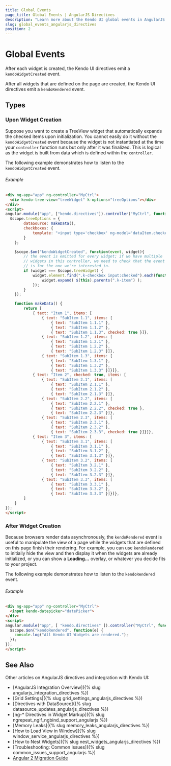 ```yaml
---
title: Global Events
page_title: Global Events | AngularJS Directives
description: "Learn more about the Kendo UI global events in AngularJS to take full advantage of AngularJS integration into Kendo UI controls."
slug: global_events_angularjs_directives
position: 2
---
```


# Global Events

After each widget is created, the Kendo UI directives emit a `kendoWidgetCreated` event.

After all widgets that are defined on the page are created, the Kendo UI directives emit a `kendoRendered` event.

## Types

### Upon Widget Creation

Suppose you want to create a TreeView widget that automatically expands the checked items upon initialization. You cannot easily do it without the `kendoWidgetCreated` event because the widget is not instantiated at the time your `controller` function runs but only after it was finalized. This is logical as the widget is built from data which is defined within the `controller`.

The following example demonstrates how to listen to the `kendoWidgetCreated` event.

###### Example

```html
<div ng-app="app" ng-controller="MyCtrl">
  <div kendo-tree-view="treeWidget" k-options="treeOptions"></div>
</div>
<script>
angular.module("app", ["kendo.directives"]).controller("MyCtrl", function($scope) {
  $scope.treeOptions = {
        dataSource: makeData(),
        checkboxes: {
            template: "<input type='checkbox' ng-model='dataItem.checked' />"
        }
    };

    $scope.$on("kendoWidgetCreated", function(event, widget){
        // the event is emitted for every widget; if we have multiple
        // widgets in this controller, we need to check that the event
        // is for the one we're interested in.
        if (widget === $scope.treeWidget) {
            widget.element.find(".k-checkbox input:checked").each(function(){
                widget.expand( $(this).parents(".k-item") );
            });
        }
    });

    function makeData() {
        return [
            { text: "Item 1", items: [
                { text: "SubItem 1.1", items: [
                    { text: "SubItem 1.1.1" },
                    { text: "SubItem 1.1.2" },
                    { text: "SubItem 1.1.3", checked: true }]},
                { text: "SubItem 1.2", items: [
                    { text: "SubItem 1.2.1" },
                    { text: "SubItem 1.2.2" },
                    { text: "SubItem 1.2.3" }]},
                { text: "SubItem 1.3", items: [
                    { text: "SubItem 1.3.1" },
                    { text: "SubItem 1.3.2" },
                    { text: "SubItem 1.3.3" }]}]},
            { text: "Item 2", checked: true, items: [
                { text: "SubItem 2.1", items: [
                    { text: "SubItem 2.1.1" },
                    { text: "SubItem 2.1.2" },
                    { text: "SubItem 2.1.3" }]},
                { text: "SubItem 2.2", items: [
                    { text: "SubItem 2.2.1" },
                    { text: "SubItem 2.2.2", checked: true },
                    { text: "SubItem 2.2.3" }]},
                { text: "SubItem 2.3", items: [
                    { text: "SubItem 2.3.1" },
                    { text: "SubItem 2.3.2" },
                    { text: "SubItem 2.3.3", checked: true }]}]},
            { text: "Item 3", items: [
                { text: "SubItem 3.1", items: [
                    { text: "SubItem 3.1.1" },
                    { text: "SubItem 3.1.2" },
                    { text: "SubItem 3.1.3" }]},
                { text: "SubItem 3.2", items: [
                    { text: "SubItem 3.2.1" },
                    { text: "SubItem 3.2.2" },
                    { text: "SubItem 3.2.3" }]},
                { text: "SubItem 3.3", items: [
                    { text: "SubItem 3.3.1" },
                    { text: "SubItem 3.3.2" },
                    { text: "SubItem 3.3.3" }]}]},
        ]
    }
});
</script>
```

### After Widget Creation

Because browsers render data asynchronously, the `kendoRendered` event is useful to manipulate the view of a page while the widgets that are defined on this page finish their rendering. For example, you can use `kendoRendered` to initially hide the view and then display it when the widgets are already initialized, or you can show a **Loading...** overlay, or whatever you decide fits to your project.

The following example demonstrates how to listen to the `kendoRendered` event.

###### Example

```html
<div ng-app="app" ng-controller="MyCtrl">
  <input kendo-datepicker="datePicker">
</div>
<script>
angular.module("app", [ "kendo.directives" ]).controller("MyCtrl", function($scope) {
  $scope.$on("kendoRendered", function(e) {
    console.log("All Kendo UI Widgets are rendered.");
  });
});
</script>
```

## See Also

Other articles on AngularJS directives and integration with Kendo UI:

* [AngularJS Integration Overview]({% slug angularjs_integration_directives %})
* [Grid Settings]({% slug grid_settings_angularjs_directives %})
* [Directives with DataSource]({% slug datasource_updates_angularjs_directives %})
* [ng-* Directives in Widget Markup]({% slug ngrepeat_ngif_ngbind_support_angularjs %})
* [Memory Leaks]({% slug memory_leaks_angularjs_directives %})
* [How to Load View in Window]({% slug window_service_angularjs_directives %})
* [How to Nest Widgets]({% slug nest_widgets_angularjs_directives %})
* [Troubleshooting: Common Issues]({% slug common_issues_support_angularjs %})
* [Angular 2 Migration Guide](http://ngmigrate.telerik.com/)
